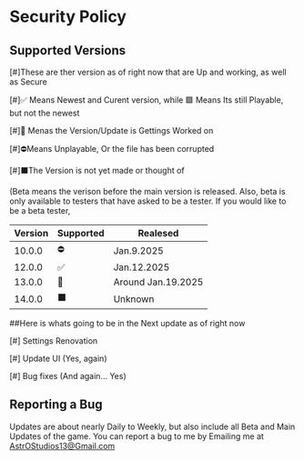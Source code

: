 # Security Policy

## Supported Versions

[#]These are ther version as of right now that are Up and working, as well as Secure

[#]✅ Means Newest and  Curent version, while 🟩 Means Its still Playable, but not the newest

[#]💭 Menas the Version/Update is Gettings Worked on

[#]⛔Means Unplayable, Or the file has been corrupted

[#]⬛The Version is not yet made or thought of

(Beta means the verison before the main version is released. Also, beta is only available to testers that have asked to be a tester. If you would like to be a beta tester,


| Version | Supported          | Realesed   |
| ------- | ------------------ |------------|
| 10.0.0  |      ⛔            | Jan.9.2025 |
| 12.0.0  |   ✅               | Jan.12.2025|
| 13.0.0  |     💭             | Around Jan.19.2025   |
| 14.0.0  |     ⬛             | Unknown    |

##Here is whats going to be in the Next update as of right now

[#] Settings Renovation

[#] Update UI (Yes, again)

[#] Bug fixes (And again... Yes)

## Reporting a Bug

Updates are about nearly Daily to Weekly, but also include all Beta and Main Updates of the game. 
You can report a bug to me by Emailing me at AstrOStudios13@Gmail.com
